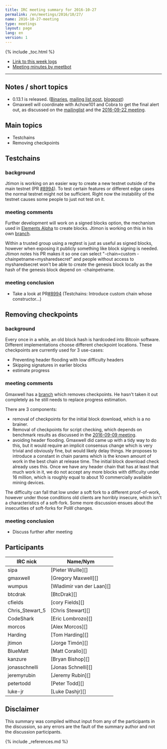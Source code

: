```yaml
---
title: IRC meeting summary for 2016-10-27
permalink: /en/meetings/2016/10/27/
name: 2016-10-27-meeting
type: meetings
layout: page
lang: en
version: 1
---
```

{% include _toc.html %}
 
- [Link to this week logs](https://botbot.me/freenode/bitcoin-core-dev/2016-10-27/?msg=75583089&page=4)
- [Meeting minutes by meetbot](http://www.erisian.com.au/meetbot/bitcoin-core-dev/2016/bitcoin-core-dev.2016-10-27-19.01.html)
 
---
 
## Notes / short topics

- 0.13.1 is released. ([Binaries](https://bitcoin.org/bin/bitcoin-core-0.13.1/), [mailing list post](https://lists.linuxfoundation.org/pipermail/bitcoin-core-dev/2016-October/000023.html), [blogpost](https://bitcoincore.org/en/2016/10/27/release-0.13.1/)) 
- Gmaxwell will coordinate with Achow101 and Cobra to get the final alert out, as discussed on the [mailinglist](https://lists.linuxfoundation.org/pipermail/bitcoin-dev/2016-September/013104.html) and the [2016-09-22 meeting](https://bitcoincore.org/en/meetings/2016/09/22/#alert-system-retirement).

## Main topics
 
- Testchains
- Removing checkpoints

## Testchains

### background

Jtimon is working on an easier way to create a new testnet outside of the main testnet (PR [#8994][]). To test certain features or different edge cases the normal testnet might not be sufficient. Right now the instability of the testnet causes some people to just not test on it.

### meeting comments

Further development will work on a signed blocks option, the mechanism used in [Elements Alpha](https://www.elementsproject.org/sidechains/alpha/) to create blocks. Jtimon is working on this in his own [branch](https://github.com/jtimon/bitcoin/compare/0.13-new-testchain...jtimon:0.13-blocksign).

Within a trusted group using a regtest is just as useful as signed blocks, however when exposing it publicly something like block signing is needed. Jtimon notes his PR makes it so one can select "-chain=custom -chainpetname=mysharedsecret" and people without access to mysharedsecret won't be able to create the genesis block locally as the hash of the genesis block depend on -chainpetname.

### meeting conclusion

- Take a look at PR[#8994][] (Testchains: Introduce custom chain whose constructor...)

## Removing checkpoints

### background

Every once in a while, an old block hash is hardcoded into Bitcoin software. Different implementations choose different checkpoint locations. These checkpoints are currently used for 3 use-cases:

- Preventing header flooding with low difficulty headers
- Skipping signatures in earlier blocks
- estimate progress

### meeting comments

Gmaxwell has a [branch](https://github.com/gmaxwell/bitcoin/tree/remove_checkpoints) which removes checkpoints. He hasn't taken it out completely as he still needs to replace progress estimation.

There are 3 components: 
- removal of checkpoints for the initial block download, which is a no brainer.
- Removal of checkpoints for script checking, which depends on benchmark results as discussed in the [2016-09-09 meeting](/en/meetings/2016/09/29/#removing-checkpoints).
- avoiding header flooding. Gmaxwell did came up with a tidy way to do this, but it would require an implicit consensus change which is very trivial and obviously fine, but would likely delay things. He proposes to introduce a constant in chain params which is the known amount of work in the best chain at release time. The initial block download check already uses this. Once we have any header chain that has at least that much work in it, we do not accept any more blocks with difficulty under 16 million, which is roughly equal to about 10 commercially available mining devices. 

The difficulty can fall that low under a soft fork to a different proof-of-work, however under those conditions old clients are horribly insecure, which isn't a characteristics of a soft-fork. Some more discussion ensues about the insecurities of soft-forks for PoW changes.

### meeting conclusion

- Discuss further after meeting

## Participants
 
| IRC nick        | Name/Nym                  |
|-----------------|---------------------------|
| sipa            | [Pieter Wuille][]         |
| gmaxwell        | [Gregory Maxwell][]       |
| wumpus          | [Wladimir van der Laan][] |
| btcdrak         | [BtcDrak][]               |
| cfields         | [cory Fields][]           |
| Chris_Stewart_5 | [Chris Stewart][]         |
| CodeShark       | [Eric Lombrozo][]         |
| morcos          | [Alex Morcos][]           |
| Harding         | [Tom Harding][]           |
| jtimon          | [Jorge Timón][]           |
| BlueMatt        | [Matt Corallo][]          |
| kanzure         | [Bryan Bishop][]          |
| jonasschnelli   | [Jonas Schnelli][]        |
| jeremyrubin     | [Jeremy Rubin][]          |
| petertodd       | [Peter Todd][]            |
| luke-jr         | [Luke Dashjr][]           |

## Disclaimer
 
This summary was compiled without input from any of the participants in the discussion, so any errors are the fault of the summary author and not the discussion participants.

[#8994]: https://github.com/bitcoin/bitcoin/pull/8994

{% include _references.md %}
